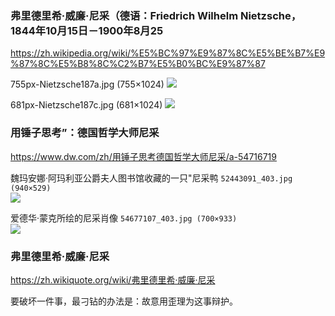 ### 弗里德里希·威廉·尼采（德语：Friedrich Wilhelm Nietzsche，1844年10月15日－1900年8月25
https://zh.wikipedia.org/wiki/%E5%BC%97%E9%87%8C%E5%BE%B7%E9%87%8C%E5%B8%8C%C2%B7%E5%B0%BC%E9%87%87

755px-Nietzsche187a.jpg (755×1024)
<img src="https://upload.wikimedia.org/wikipedia/commons/thumb/1/1b/Nietzsche187a.jpg/755px-Nietzsche187a.jpg">

681px-Nietzsche187c.jpg (681×1024)
<img src="https://upload.wikimedia.org/wikipedia/commons/thumb/f/f4/Nietzsche187c.jpg/681px-Nietzsche187c.jpg">

### 用锤子思考”：德国哲学大师尼采
https://www.dw.com/zh/用锤子思考德国哲学大师尼采/a-54716719

魏玛安娜·阿玛利亚公爵夫人图书馆收藏的一只"尼采鸭
`52443091_403.jpg (940×529)`<br>
![](https://www.dw.com/image/52443091_403.jpg)

爱德华·蒙克所绘的尼采肖像
`54677107_403.jpg (700×933)`<br>
![](https://www.dw.com/image/54677107_403.jpg)

### 弗里德里希·威廉·尼采
https://zh.wikiquote.org/wiki/弗里德里希·威廉·尼采

要破坏一件事，最刁钻的办法是：故意用歪理为这事辩护。
